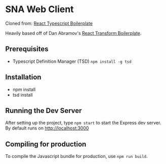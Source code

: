 SNA Web Client
=======================================

Cloned from: [React Typescript Boilerplate](https://github.com/keokilee/react-typescript-boilerplate)

Heavily based off of Dan Abramov's [React Transform Boilerplate](https://github.com/gaearon/react-transform-boilerplate).

Prerequisites
----------------------------------
* Typescript Definition Manager (TSD) `npm install -g tsd`

Installation
--------------------------------------
* npm install
* tsd install

Running the Dev Server
--------------------------------------
After setting up the project, type `npm start` to start the Express dev server.
By default runs on [http://localhost:3000](http://localhost:3000)

Compiling for production
---------------------------------------
To compile the Javascript bundle for production, use `npm run build`.
